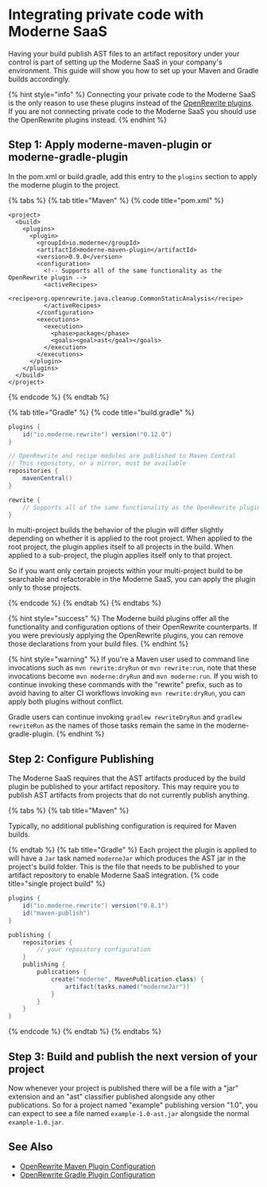 # Integrating private code with Moderne SaaS

Having your build publish AST files to an artifact repository under your control is part of setting up the Moderne SaaS in your company's environment. This guide will show you how to set up your Maven and Gradle builds accordingly.

{% hint style="info" %}
Connecting your private code to the Moderne SaaS is the only reason to use these plugins instead of the [OpenRewrite plugins](https://docs.openrewrite.org/getting-started/getting-started). If you are not connecting private code to the Moderne SaaS you should use the OpenRewrite plugins instead.
{% endhint %}

## Step 1: Apply moderne-maven-plugin or moderne-gradle-plugin

In the pom.xml or build.gradle, add this entry to the `plugins` section to apply the moderne plugin to the project.

{% tabs %}
{% tab title="Maven" %}
{% code title="pom.xml" %}
```markup
<project>
  <build>
    <plugins>
      <plugin>
        <groupId>io.moderne</groupId>
        <artifactId>moderne-maven-plugin</artifactId>
        <version>0.9.0</version>
        <configuration>
          <!-- Supports all of the same functionality as the OpenRewrite plugin -->
          <activeRecipes>
            <recipe>org.openrewrite.java.cleanup.CommonStaticAnalysis</recipe>
          </activeRecipes>
        </configuration>
        <executions>
          <execution>
            <phase>package</phase>
            <goals><goal>ast</goal></goals>
          </execution>
        </executions>
      </plugin>
    </plugins>
  </build>
</project>
```
{% endcode %}
{% endtab %}

{% tab title="Gradle" %}
{% code title="build.gradle" %}
```groovy
plugins {
    id("io.moderne.rewrite") version("0.12.0")
}

// OpenRewrite and recipe modules are published to Maven Central
// This repository, or a mirror, must be available
repositories {
    mavenCentral()
}

rewrite {
    // Supports all of the same functionality as the OpenRewrite plugin
}
```
In multi-project builds the behavior of the plugin will differ slightly depending on whether it is applied to the root project.
When applied to the root project, the plugin applies itself to all projects in the build.
When applied to a sub-project, the plugin applies itself only to that project.

So if you want only certain projects within your multi-project build to be searchable and refactorable in the Moderne SaaS, you can apply the plugin only to those projects.

{% endcode %}
{% endtab %}
{% endtabs %}

{% hint style="success" %}
The Moderne build plugins offer all the functionality and configuration options of their OpenRewrite counterparts. If you were previously applying the OpenRewrite plugins, you can remove those declarations from your build files.
{% endhint %}

{% hint style="warning" %}
If you're a Maven user used to command line invocations such as `mvn rewrite:dryRun` or `mvn rewrite:run`, note that these invocations become `mvn moderne:dryRun` and `mvn moderne:run`. If you wish to continue invoking these commands with the "rewrite" prefix, such as to avoid having to alter CI workflows invoking `mvn rewrite:dryRun`, you can apply both plugins without conflict.

Gradle users can continue invoking `gradlew rewriteDryRun` and `gradlew rewriteRun` as the names of those tasks remain the same in the moderne-gradle-plugin.
{% endhint %}

## Step 2: Configure Publishing

The Moderne SaaS requires that the AST artifacts produced by the build plugin be published to your artifact repository.
This may require you to publish AST artifacts from projects that do not currently publish anything.

{% tabs %}
{% tab title="Maven" %}

Typically, no additional publishing configuration is required for Maven builds.

{% endtab %}
{% tab title="Gradle" %}
Each project the plugin is applied to will have a `Jar` task named `moderneJar` which produces the AST jar in the project's build folder.
This is the file that needs to be published to your artifact repository to enable Moderne SaaS integration.
{% code title="single project build" %}
```groovy
plugins {
    id("io.moderne.rewrite") version("0.8.1")
    id("maven-publish")
}

publishing {
    repositories {
        // your repository configuration
    }
    publishing {
        publications {
            create("moderne", MavenPublication.class) {
                artifact(tasks.named("moderneJar"))
            }
        }
    }
}
```
{% endcode %}
{% endtab %}
{% endtabs %}


## Step 3: Build and publish the next version of your project

Now whenever your project is published there will be a file with a "jar" extension and an "ast" classifier published alongside any other publications. So for a project named "example" publishing version "1.0", you can expect to see a file named `example-1.0-ast.jar` alongside the normal `example-1.0.jar`.

## See Also

* [OpenRewrite Maven Plugin Configuration](https://docs.openrewrite.org/reference/maven-plugin-configuration)
* [OpenRewrite Gradle Plugin Configuration](https://docs.openrewrite.org/reference/gradle-plugin-configuration)
